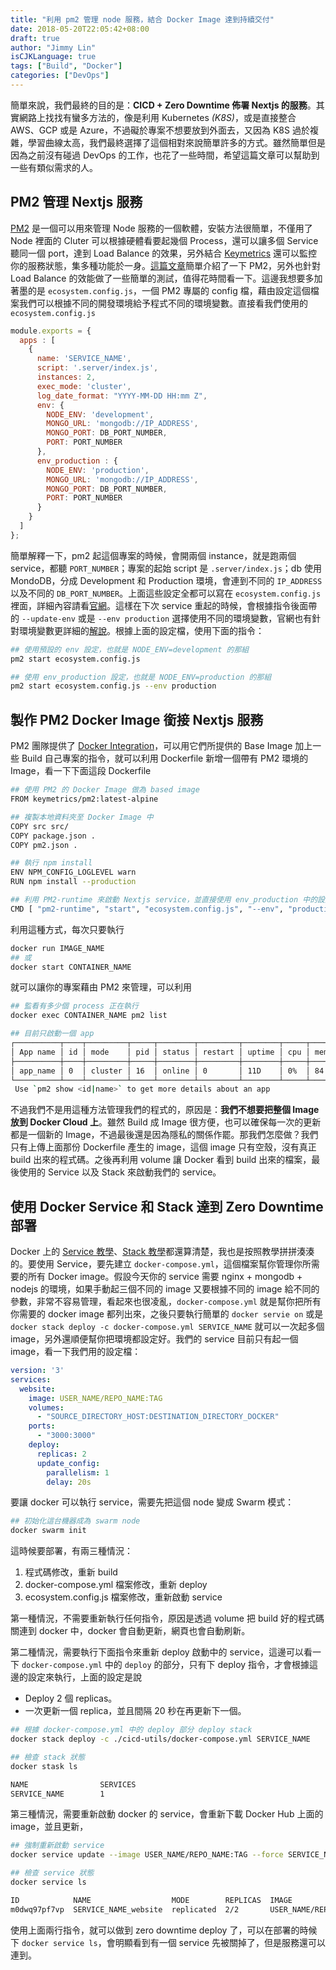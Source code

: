 ```yaml
---
title: "利用 pm2 管理 node 服務，結合 Docker Image 達到持續交付"
date: 2018-05-20T22:05:42+08:00
draft: true
author: "Jimmy Lin"
isCJKLanguage: true
tags: ["Build", "Docker"]
categories: ["DevOps"]
---
```


簡單來說，我們最終的目的是：**CICD + Zero Downtime 佈署 Nextjs 的服務**。其實網路上找找有蠻多方法的，像是利用 Kubernetes _(K8S)_，或是直接整合 AWS、GCP 或是 Azure，不過礙於專案不想要放到外面去，又因為 K8S 過於複雜，學習曲線太高，我們最終選擇了這個相對來說簡單許多的方式。雖然簡單但是因為之前沒有碰過 DevOps 的工作，也花了一些時間，希望這篇文章可以幫助到一些有類似需求的人。

## PM2 管理 Nextjs 服務
[PM2](http://pm2.keymetrics.io/docs/usage/quick-start/) 是一個可以用來管理 Node 服務的一個軟體，安裝方法很簡單，不僅用了 Node 裡面的 Cluter 可以根據硬體看要起幾個 Process，還可以讓多個 Service 聽同一個 port，達到 Load Balance 的效果，另外結合  [Keymetrics](https://keymetrics.io/) 還可以監控你的服務狀態，集多種功能於一身。[這篇文章](https://larrylu.blog/nodejs-pm2-cluster-455ffbd7671)簡單介紹了一下 PM2，另外也針對 Load Balance 的效能做了一些簡單的測試，值得花時間看一下。這邊我想要多加著墨的是 `ecosystem.config.js`，一個 PM2 專屬的 config 檔，藉由設定這個檔案我們可以根據不同的開發環境給予程式不同的環境變數。直接看我們使用的 `ecosystem.config.js`

```javascript
module.exports = {
  apps : [
    {
      name: 'SERVICE_NAME',
      script: '.server/index.js',
      instances: 2,
      exec_mode: 'cluster',
      log_date_format: "YYYY-MM-DD HH:mm Z",
      env: {
        NODE_ENV: 'development',
        MONGO_URL: 'mongodb://IP_ADDRESS',
        MONGO_PORT: DB_PORT_NUMBER,
        PORT: PORT_NUMBER
      },
      env_production : {
        NODE_ENV: 'production',
        MONGO_URL: 'mongodb://IP_ADDRESS',
        MONGO_PORT: DB_PORT_NUMBER,
        PORT: PORT_NUMBER
      }
    }
  ]
};
```
簡單解釋一下，pm2 起這個專案的時候，會開兩個 instance，就是跑兩個 service，都聽 `PORT_NUMBER`；專案的起始 script 是 `.server/index.js`；db 使用 MondoDB，分成 Development 和 Production 環境，會連到不同的 `IP_ADDRESS` 以及不同的 `DB_PORT_NUMBER`。上面這些設定全都可以寫在 `ecosystem.config.js` 裡面，詳細內容請看[官網](http://pm2.keymetrics.io/docs/usage/application-declaration/)。這樣在下次 service 重起的時候，會根據指令後面帶的 `--update-env` 或是 `--env production` 選擇使用不同的環境變數，官網也有針對環境變數更詳細的[解說](http://pm2.keymetrics.io/docs/usage/environment/)。根據上面的設定檔，使用下面的指令：

```bash
## 使用預設的 env 設定，也就是 NODE_ENV=development 的那組
pm2 start ecosystem.config.js 

## 使用 env_production 設定，也就是 NODE_ENV=production 的那組
pm2 start ecosystem.config.js --env production
```

## 製作 PM2 Docker Image 銜接 Nextjs 服務
PM2 團隊提供了 [Docker Integration](https://hub.docker.com/r/keymetrics/pm2/)，可以用它們所提供的 Base Image 加上一些 Build 自己專案的指令，就可以利用 Dockerfile 新增一個帶有 PM2 環境的 Image，看一下下面這段 Dockerfile

```bash
## 使用 PM2 的 Docker Image 做為 based image
FROM keymetrics/pm2:latest-alpine

## 複製本地資料夾至 Docker Image 中
COPY src src/
COPY package.json .
COPY pm2.json .

## 執行 npm install
ENV NPM_CONFIG_LOGLEVEL warn
RUN npm install --production

## 利用 PM2-runtime 來啟動 Nextjs service，並直接使用 env_production 中的設定
CMD [ "pm2-runtime", "start", "ecosystem.config.js", "--env", "production" ]
```
利用這種方式，每次只要執行

```bash
docker run IMAGE_NAME
## 或
docker start CONTAINER_NAME
```

就可以讓你的專案藉由 PM2 來管理，可以利用

```bash
## 監看有多少個 process 正在執行
docker exec CONTAINER_NAME pm2 list 

## 目前只啟動一個 app
┌──────────┬────┬─────────┬─────┬────────┬─────────┬────────┬─────┬───────────┬──────┬──────────┐
│ App name │ id │ mode    │ pid │ status │ restart │ uptime │ cpu │ mem       │ user │ watching │
├──────────┼────┼─────────┼─────┼────────┼─────────┼────────┼─────┼───────────┼──────┼──────────┤
│ app_name │ 0  │ cluster │ 16  │ online │ 0       │ 11D    │ 0%  │ 84.5 MB   │ node │ disabled │
└──────────┴────┴─────────┴─────┴────────┴─────────┴────────┴─────┴───────────┴──────┴──────────┘
 Use `pm2 show <id|name>` to get more details about an app

```

不過我們不是用這種方法管理我們的程式的，原因是：**我們不想要把整個 Image 放到 Docker Cloud 上**。雖然 Build 成 Image 很方便，也可以確保每一次的更新都是一個新的 Image，不過最後還是因為隱私的關係作罷。那我們怎麼做？我們只有上傳上面那份 Dockerfile 產生的 image，這個 image 只有空殼，沒有真正 build 出來的程式碼。之後再利用 volume 讓 Docker 看到 build 出來的檔案，最後使用的 Service 以及 Stack 來啟動我們的 service。

## 使用 Docker Service 和 Stack 達到 Zero Downtime 部署
Docker 上的 [Service 教學](https://docs.docker.com/get-started/part3/)、[Stack 教學](https://docs.docker.com/get-started/part5/)都還算清楚，我也是按照教學拼拼湊湊的。要使用 Service，要先建立 `docker-compose.yml`，這個檔案幫你管理你所需要的所有 Docker image。假設今天你的 service 需要 nginx + mongodb + nodejs 的環境，如果手動起三個不同的 image 又要根據不同的 image 給不同的參數，非常不容易管理，看起來也很凌亂，`docker-compose.yml` 就是幫你把所有你需要的 docker image 都列出來，之後只要執行簡單的 `docker servie on` 或是 `docker stack deploy -c docker-compose.yml SERVICE_NAME` 就可以一次起多個 image，另外還順便幫你把環境都設定好。我們的 service 目前只有起一個 image，看一下我們用的設定檔：

```yml
version: '3'
services:
  website:
    image: USER_NAME/REPO_NAME:TAG
    volumes:
      - "SOURCE_DIRECTORY_HOST:DESTINATION_DIRECTORY_DOCKER"
    ports:
      - "3000:3000"
    deploy:
      replicas: 2
      update_config:
        parallelism: 1
        delay: 20s
```

要讓 docker 可以執行 service，需要先把這個 node 變成 Swarm 模式：

```bash
## 初始化這台機器成為 swarm node
docker swarm init
```

這時候要部署，有兩三種情況：
1. 程式碼修改，重新 build
2. docker-compose.yml 檔案修改，重新 deploy
3. ecosystem.config.js 檔案修改，重新啟動 service

第一種情況，不需要重新執行任何指令，原因是透過 volume 把 build 好的程式碼關連到 docker 中，docker 會自動更新，網頁也會自動刷新。

第二種情況，需要執行下面指令來重新 deploy 啟動中的 service，這邊可以看一下 `docker-compose.yml` 中的 `deploy` 的部分，只有下 deploy 指令，才會根據這邊的設定來執行，上面的設定是說

- Deploy 2 個 replicas。
- 一次更新一個 replica，並且間隔 20 秒在再更新下一個。

```bash
## 根據 docker-compose.yml 中的 deploy 部分 deploy stack
docker stack deploy -c ./cicd-utils/docker-compose.yml SERVICE_NAME

## 檢查 stack 狀態
docker stask ls

NAME                SERVICES
SERVICE_NAME        1

```

第三種情況，需要重新啟動 docker 的 service，會重新下載 Docker Hub 上面的 image，並且更新，

```bash
## 強制重新啟動 service
docker service update --image USER_NAME/REPO_NAME:TAG --force SERVICE_NAME_website

## 檢查 service 狀態
docker service ls

ID            NAME                  MODE        REPLICAS  IMAGE                    PORTS
m0dwq97pf7vp  SERVICE_NAME_website  replicated  2/2       USER_NAME/REPO_NAME:TAG  *:3000->3000/tcp
```

使用上面兩行指令，就可以做到 zero downtime deploy 了，可以在部署的時候下 `docker service ls`，會明顯看到有一個 service 先被關掉了，但是服務還可以連到。




